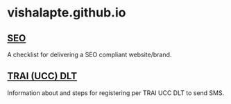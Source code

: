 # vishalapte.github.io

## [SEO](seo)

A checklist for delivering a SEO compliant website/brand.

## [TRAI (UCC) DLT](trai/dlt/)

Information about and steps for registering per TRAI UCC DLT to send SMS.
